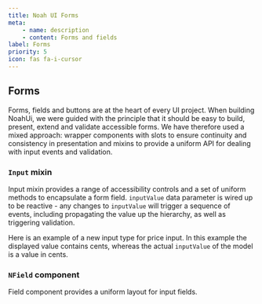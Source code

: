 ```yaml
---
title: Noah UI Forms
meta: 
    - name: description
    - content: Forms and fields
label: Forms
priority: 5
icon: fas fa-i-cursor
---
```


## Forms

Forms, fields and buttons are at the heart of every UI project. When building NoahUi, we were guided with the principle that it should be easy to build, present, extend and validate accessible forms. We have therefore used a mixed approach: wrapper components with slots to ensure continuity and consistency in presentation and mixins to provide a uniform API for dealing with input events and validation.

### `Input` mixin

Input mixin provides a range of accessibility controls and a set of uniform methods to encapsulate a form field. `inputValue` data parameter is wired up to be reactive - any changes to `inputValue` will trigger a sequence of events, including propagating the value up the hierarchy, as well as triggering validation.

Here is an example of a new input type for price input. In this example the displayed value contains cents, whereas the actual `inputValue` of the model is a value in cents.

<ComponentDemo name="CustomInput" />

### `NField` component

Field component provides a uniform layout for input fields.

<ComponentDemo name="CustomField" />
